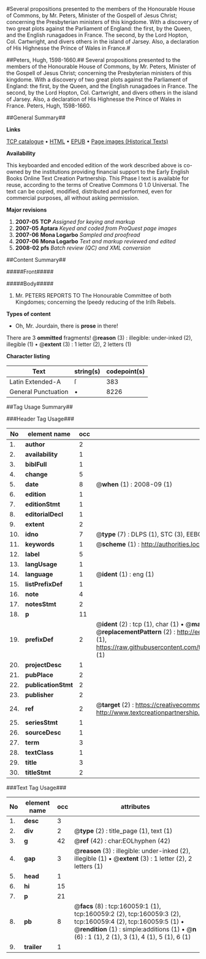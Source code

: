 #Several propositions presented to the members of the Honourable House of Commons, by Mr. Peters, Minister of the Gospell of Jesus Christ; concerning the Presbyterian ministers of this kingdome. With a discovery of two great plots against the Parliament of England: the first, by the Queen, and the English runagadoes in France. The second, by the Lord Hopton, Col. Cartwright, and divers others in the island of Jarsey. Also, a declaration of His Highnesse the Prince of Wales in France.#

##Peters, Hugh, 1598-1660.##
Several propositions presented to the members of the Honourable House of Commons, by Mr. Peters, Minister of the Gospell of Jesus Christ; concerning the Presbyterian ministers of this kingdome. With a discovery of two great plots against the Parliament of England: the first, by the Queen, and the English runagadoes in France. The second, by the Lord Hopton, Col. Cartwright, and divers others in the island of Jarsey. Also, a declaration of His Highnesse the Prince of Wales in France.
Peters, Hugh, 1598-1660.

##General Summary##

**Links**

[TCP catalogue](http://www.ota.ox.ac.uk/tcp/)  • 
[HTML](http://tei.it.ox.ac.uk/tcp/Texts-HTML/free/A90/A90545.html)  • 
[EPUB](http://tei.it.ox.ac.uk/tcp/Texts-EPUB/free/A90/A90545.epub) • 
[Page images (Historical Texts)](https://data.historicaltexts.jisc.ac.uk/view?pubId=eebo-99861099e&pageId=eebo-99861099e-160059-1)

**Availability**

This keyboarded and encoded edition of the
	       work described above is co-owned by the institutions
	       providing financial support to the Early English Books
	       Online Text Creation Partnership. This Phase I text is
	       available for reuse, according to the terms of Creative
	       Commons 0 1.0 Universal. The text can be copied,
	       modified, distributed and performed, even for
	       commercial purposes, all without asking permission.

**Major revisions**

1. __2007-05__ __TCP__ *Assigned for keying and markup*
1. __2007-05__ __Aptara__ *Keyed and coded from ProQuest page images*
1. __2007-06__ __Mona Logarbo__ *Sampled and proofread*
1. __2007-06__ __Mona Logarbo__ *Text and markup reviewed and edited*
1. __2008-02__ __pfs__ *Batch review (QC) and XML conversion*

##Content Summary##

#####Front#####

#####Body#####

1. Mr. PETERS
REPORTS
TO
The Honourable Committee of both Kingdomes;
concerning the ſpeedy reducing
of the Iriſh Rebels.

**Types of content**

  * Oh, Mr. Jourdain, there is **prose** in there!

There are 3 **ommitted** fragments! 
 @__reason__ (3) : illegible: under-inked (2), illegible (1)  •  @__extent__ (3) : 1 letter (2), 2 letters (1)

**Character listing**


|Text|string(s)|codepoint(s)|
|---|---|---|
|Latin Extended-A|ſ|383|
|General Punctuation|•|8226|

##Tag Usage Summary##

###Header Tag Usage###

|No|element name|occ|attributes|
|---|---|---|---|
|1.|__author__|2||
|2.|__availability__|1||
|3.|__biblFull__|1||
|4.|__change__|5||
|5.|__date__|8| @__when__ (1) : 2008-09 (1)|
|6.|__edition__|1||
|7.|__editionStmt__|1||
|8.|__editorialDecl__|1||
|9.|__extent__|2||
|10.|__idno__|7| @__type__ (7) : DLPS (1), STC (3), EEBO-CITATION (1), PROQUEST (1), VID (1)|
|11.|__keywords__|1| @__scheme__ (1) : http://authorities.loc.gov/ (1)|
|12.|__label__|5||
|13.|__langUsage__|1||
|14.|__language__|1| @__ident__ (1) : eng (1)|
|15.|__listPrefixDef__|1||
|16.|__note__|4||
|17.|__notesStmt__|2||
|18.|__p__|11||
|19.|__prefixDef__|2| @__ident__ (2) : tcp (1), char (1)  •  @__matchPattern__ (2) : ([0-9\-]+):([0-9IVX]+) (1), (.+) (1)  •  @__replacementPattern__ (2) : http://eebo.chadwyck.com/downloadtiff?vid=$1&page=$2 (1), https://raw.githubusercontent.com/textcreationpartnership/Texts/master/tcpchars.xml#$1 (1)|
|20.|__projectDesc__|1||
|21.|__pubPlace__|2||
|22.|__publicationStmt__|2||
|23.|__publisher__|2||
|24.|__ref__|2| @__target__ (2) : https://creativecommons.org/publicdomain/zero/1.0/ (1), http://www.textcreationpartnership.org/docs/. (1)|
|25.|__seriesStmt__|1||
|26.|__sourceDesc__|1||
|27.|__term__|3||
|28.|__textClass__|1||
|29.|__title__|3||
|30.|__titleStmt__|2||


###Text Tag Usage###

|No|element name|occ|attributes|
|---|---|---|---|
|1.|__desc__|3||
|2.|__div__|2| @__type__ (2) : title_page (1), text (1)|
|3.|__g__|42| @__ref__ (42) : char:EOLhyphen (42)|
|4.|__gap__|3| @__reason__ (3) : illegible: under-inked (2), illegible (1)  •  @__extent__ (3) : 1 letter (2), 2 letters (1)|
|5.|__head__|1||
|6.|__hi__|15||
|7.|__p__|21||
|8.|__pb__|8| @__facs__ (8) : tcp:160059:1 (1), tcp:160059:2 (2), tcp:160059:3 (2), tcp:160059:4 (2), tcp:160059:5 (1)  •  @__rendition__ (1) : simple:additions (1)  •  @__n__ (6) : 1 (1), 2 (1), 3 (1), 4 (1), 5 (1), 6 (1)|
|9.|__trailer__|1||
